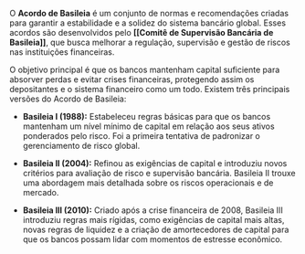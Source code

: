 O **Acordo de Basileia** é um conjunto de normas e recomendações criadas para garantir a estabilidade e a solidez do sistema bancário global. Esses acordos são desenvolvidos pelo **[[Comitê de Supervisão Bancária de Basileia]]**, que busca melhorar a regulação, supervisão e gestão de riscos nas instituições financeiras.

O objetivo principal é que os bancos mantenham capital suficiente para absorver perdas e evitar crises financeiras, protegendo assim os depositantes e o sistema financeiro como um todo. Existem três principais versões do Acordo de Basileia:

- **Basileia I (1988):** Estabeleceu regras básicas para que os bancos mantenham um nível mínimo de capital em relação aos seus ativos ponderados pelo risco. Foi a primeira tentativa de padronizar o gerenciamento de risco global.
    
- **Basileia II (2004):** Refinou as exigências de capital e introduziu novos critérios para avaliação de risco e supervisão bancária. Basileia II trouxe uma abordagem mais detalhada sobre os riscos operacionais e de mercado.
    
- **Basileia III (2010):** Criado após a crise financeira de 2008, Basileia III introduziu regras mais rígidas, como exigências de capital mais altas, novas regras de liquidez e a criação de amortecedores de capital para que os bancos possam lidar com momentos de estresse econômico.